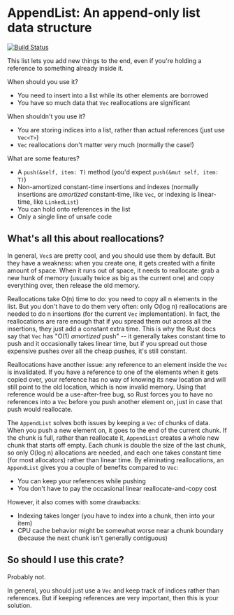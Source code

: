 # AppendList: An append-only list data structure

[![Build Status](https://travis-ci.com/danieldulaney/appendlist.svg?branch=master)](https://travis-ci.com/danieldulaney/appendlist)

This list lets you add new things to the end, even if you're holding a reference
to something already inside it.

When should you use it?

- You need to insert into a list while its other elements are borrowed
- You have so much data that `Vec` reallocations are significant

When shouldn't you use it?

- You are storing indices into a list, rather than actual references (just use
  `Vec<T>`)
- `Vec` reallocations don't matter very much (normally the case!)

What are some features?

- A `push(&self, item: T)` method (you'd expect `push(&mut self, item: T)`)
- Non-amortized constant-time insertions and indexes (normally insertions are
  *amortized* constant-time, like `Vec`, or indexing is linear-time, like `LinkedList`)
- You can hold onto references in the list
- Only a single line of unsafe code

## What's all this about reallocations?

In general, `Vec`s are pretty cool, and you should use them by default. But they
have a weakness: when you create
one, it gets created with a finite amount of space. When it runs out of space,
it needs to reallocate: grab a new hunk of memory (usually twice as big as
the current one) and copy everything over, then release the old memory.

Reallocations take O(n) time to do: you need to copy all n elements in the list.
But you don't have to do them very often: only O(log n) reallocations are needed
to do n insertions (for the current `Vec` implementation). In fact, the
reallocations are rare enough that if you spread
them out across all the insertions, they just add a constant extra time.
This is why the Rust docs say that `Vec` has "O(1) *amortized*
push" -- it generally takes constant time to push and it occasionally takes linear
time, but if you spread out those expensive pushes over all the cheap pushes,
it's still constant.

Reallocations have another issue: any reference to an element inside the `Vec`
is invalidated. If you have a reference to one of the elements when it gets
copied over, your reference has no way of knowing its new location and will
still point to the old location, which is now invalid memory. Using that reference
would be a use-after-free bug, so Rust forces you to have no references into a
`Vec` before you push another element on, just in case that push would reallocate.

The `AppendList` solves both issues by keeping a `Vec` of chunks of data. When
you push a new element on, it goes to the end of the current chunk. If the chunk
is full, rather than reallocate it, `AppendList` creates a whole new chunk that
starts off empty. Each
chunk is double the size of the last chunk, so only O(log n) allocations are
needed, and each one takes constant time (for most allocators) rather than linear
time. By eliminating reallocations, an `AppendList` gives you a couple of benefits
compared to `Vec`:

- You can keep your references while pushing
- You don't have to pay the occasional linear reallocate-and-copy cost

However, it also comes with some drawbacks:

- Indexing takes longer (you have to index into a chunk, then into your item)
- CPU cache behavior might be somewhat worse near a chunk boundary (because the
  next chunk isn't generally contiguous)

## So should I use this crate?

Probably not.

In general, you should just use a `Vec` and keep track of indices rather than
references. But if keeping references are very important, then this is your solution.
